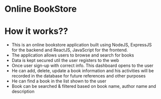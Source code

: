 # Online BookStore
# How it works??
* This is an online bookstore application built using NodeJS, ExpressJS for the backend and ReactJS, JavaScript for the frontend.
* The application allows users to browse and search for books
* Data is kept secured util the user registers to the web
* Once user sign-up with correct info. This dashboard opens to the user
* He can add, delete, update a book information and his activities will be recorded in the database for future references and other purposes
* He can find a book in the list shown to the user
* Book can be searched & filtered based on book name, author name and description
